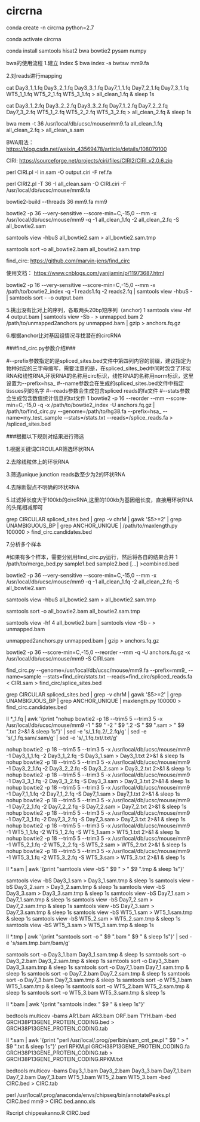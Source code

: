 # circrna

conda create -n circrna python=2.7

conda activate circrna

conda install samtools hisat2 bwa bowtie2 pysam numpy





bwa的使用流程
1.建立 Index
$ bwa index -a bwtsw mm9.fa

2.对reads进行mapping

cat Day3_1_1.fq  Day3_2_1.fq  Day3_3_1.fq  Day7_1_1.fq  Day7_2_1.fq  Day7_3_1.fq  WT5_1_1.fq  WT5_2_1.fq  WT5_3_1.fq > all_clean_1.fq & sleep 1s

cat Day3_1_2.fq  Day3_2_2.fq  Day3_3_2.fq  Day7_1_2.fq  Day7_2_2.fq  Day7_3_2.fq  WT5_1_2.fq  WT5_2_2.fq  WT5_3_2.fq > all_clean_2.fq & sleep 1s

bwa mem -t 36 /usr/local/db/ucsc/mouse/mm9.fa all_clean_1.fq all_clean_2.fq > all_clean_s.sam

BWA用法：
https://blog.csdn.net/weixin_43569478/article/details/108079100

CIRI:
https://sourceforge.net/projects/ciri/files/CIRI2/CIRI_v2.0.6.zip

perl CIRI.pl -I in.sam -O output.ciri -F ref.fa

perl CIRI2.pl -T 36 -I all_clean.sam -O CIRI.ciri -F /usr/local/db/ucsc/mouse/mm9.fa

bowtie2-build --threads 36 mm9.fa mm9 

bowtie2 -p 36 --very-sensitive --score-min=C,-15,0 --mm -x /usr/local/db/ucsc/mouse/mm9 -q -1 all_clean_1.fq -2 all_clean_2.fq -S all_bowtie2.sam

samtools view -hbuS all_bowtie2.sam > all_bowtie2.sam.tmp

samtools sort -o all_bowtie2.bam all_bowtie2.sam.tmp

find_circ:
https://github.com/marvin-jens/find_circ

使用文档：
https://www.cnblogs.com/yanjiamin/p/11973687.html


 bowtie2 -p 16 --very-sensitive --score-min=C,-15,0 --mm -x /path/to/bowtie2_index -q -1 reads1.fq -2 reads2.fq | samtools view -hbuS - | samtools sort - -o output.bam
 

5.挑出没有比对上的序列，各取两头20bp短序列（anchor)
1 samtools view -hf 4 output.bam | samtools view -Sb - > unmapped.bam
2 /path/to/unmapped2anchors.py unmapped.bam | gzip > anchors.fq.gz
 

6.根据anchor比对基因组情况寻找潜在的circRNA

###find_circ.py参数介绍###

#--prefix参数指定的是spliced_sites.bed文件中第四列内容的前缀，建议指定为物种对应的三字母缩写，需要注意的是，在spliced_sites_bed中同时包含了环状RNA和线性RNA,环状RNA的名称用circ标识，线性RNA的名称用norm标识，这里设置为--prefix=hsa_
#--name参数会在生成的spliced_sites.bed文件中指定tissues列的名字
#--reads参数会生成包含spliced reads的fa文件
#--stats参数会生成包含数值统计信息的txt文件
1 bowtie2 -p 16 --reorder --mm  --score-min=C,-15,0 -q -x /path/to/bowtie2_index -U anchors.fq.gz | /path/to/find_circ.py --genome=/path/to/hg38.fa --prefix=hsa_ --name=my_test_sample --stats=<run folder>/stats.txt --reads=<run folder>/splice_reads.fa > <run folder>/spliced_sites.bed
 

###根据以下规则对结果进行筛选

1.根据关键词CIRCULAR筛选环状RNA

2.去除线粒体上的环状RNA

3.筛选unique junction reads数至少为2的环状RNA

4.去除断裂点不明确的环状RNA

5.过滤掉长度大于100kb的circRNA,这里的100kb为基因组长度，直接用环状RNA的头尾相减即可

grep CIRCULAR spliced_sites.bed | grep -v chrM | gawk '$5>=2' | grep UNAMBIGUOUS_BP | grep ANCHOR_UNIQUE | /path/to/maxlength.py 100000 > find_circ.candidates.bed
 

7.分析多个样本

#如果有多个样本，需要分别用find_circ.py运行，然后将各自的结果合并
1 /path/to/merge_bed.py sample1.bed sample2.bed [...] >combined.bed


bowtie2 -p 36 --very-sensitive --score-min=C,-15,0 --mm -x /usr/local/db/ucsc/mouse/mm9 -q -1 all_clean_1.fq -2 all_clean_2.fq -S all_bowtie2.sam

samtools view -hbuS all_bowtie2.sam > all_bowtie2.sam.tmp

samtools sort -o all_bowtie2.bam all_bowtie2.sam.tmp


samtools view -hf 4 all_bowtie2.bam | samtools view -Sb - > unmapped.bam

unmapped2anchors.py unmapped.bam | gzip > anchors.fq.gz

bowtie2 -p 36 --score-min=C,-15,0 --reorder --mm -q -U anchors.fq.gz -x /usr/local/db/ucsc/mouse/mm9 -S CIRI.sam

find_circ.py --genome=/usr/local/db/ucsc/mouse/mm9.fa --prefix=mm9_ --name=sample --stats=find_circ/stats.txt --reads=find_circ/spliced_reads.fa < CIRI.sam > find_circ/splice_sites.bed

grep CIRCULAR spliced_sites.bed | grep -v chrM | gawk '$5>=2' | grep UNAMBIGUOUS_BP | grep ANCHOR_UNIQUE | maxlength.py 100000 > find_circ.candidates.bed




ll *_1.fq | awk '{print "nohup bowtie2 -p 18 --trim5 5 --trim3 5 -x /usr/local/db/ucsc/mouse/mm9 -1 " $9 " -2 " $9 ".2 -S " $9 ".sam > " $9 ".txt 2>&1 & sleep 1s"}' | sed -e 's/_1.fq.2/_2.fq/g' | sed -e 's/_1.fq.sam/.sam/g' | sed -e 's/_1.fq.txt/.txt/g'

nohup bowtie2 -p 18 --trim5 5 --trim3 5 -x /usr/local/db/ucsc/mouse/mm9 -1 Day3_1_1.fq -2 Day3_1_2.fq -S Day3_1.sam > Day3_1.txt 2>&1 & sleep 1s
nohup bowtie2 -p 18 --trim5 5 --trim3 5 -x /usr/local/db/ucsc/mouse/mm9 -1 Day3_2_1.fq -2 Day3_2_2.fq -S Day3_2.sam > Day3_2.txt 2>&1 & sleep 1s
nohup bowtie2 -p 18 --trim5 5 --trim3 5 -x /usr/local/db/ucsc/mouse/mm9 -1 Day3_3_1.fq -2 Day3_3_2.fq -S Day3_3.sam > Day3_3.txt 2>&1 & sleep 1s
nohup bowtie2 -p 18 --trim5 5 --trim3 5 -x /usr/local/db/ucsc/mouse/mm9 -1 Day7_1_1.fq -2 Day7_1_2.fq -S Day7_1.sam > Day7_1.txt 2>&1 & sleep 1s
nohup bowtie2 -p 18 --trim5 5 --trim3 5 -x /usr/local/db/ucsc/mouse/mm9 -1 Day7_2_1.fq -2 Day7_2_2.fq -S Day7_2.sam > Day7_2.txt 2>&1 & sleep 1s
nohup bowtie2 -p 18 --trim5 5 --trim3 5 -x /usr/local/db/ucsc/mouse/mm9 -1 Day7_3_1.fq -2 Day7_3_2.fq -S Day7_3.sam > Day7_3.txt 2>&1 & sleep 1s
nohup bowtie2 -p 18 --trim5 5 --trim3 5 -x /usr/local/db/ucsc/mouse/mm9 -1 WT5_1_1.fq -2 WT5_1_2.fq -S WT5_1.sam > WT5_1.txt 2>&1 & sleep 1s
nohup bowtie2 -p 18 --trim5 5 --trim3 5 -x /usr/local/db/ucsc/mouse/mm9 -1 WT5_2_1.fq -2 WT5_2_2.fq -S WT5_2.sam > WT5_2.txt 2>&1 & sleep 1s
nohup bowtie2 -p 18 --trim5 5 --trim3 5 -x /usr/local/db/ucsc/mouse/mm9 -1 WT5_3_1.fq -2 WT5_3_2.fq -S WT5_3.sam > WT5_3.txt 2>&1 & sleep 1s

ll *.sam | awk '{print "samtools view -bS " $9 " > " $9 ".tmp  & sleep 1s"}'

samtools view -bS Day3_1.sam > Day3_1.sam.tmp  & sleep 1s
samtools view -bS Day3_2.sam > Day3_2.sam.tmp  & sleep 1s
samtools view -bS Day3_3.sam > Day3_3.sam.tmp  & sleep 1s
samtools view -bS Day7_1.sam > Day7_1.sam.tmp  & sleep 1s
samtools view -bS Day7_2.sam > Day7_2.sam.tmp  & sleep 1s
samtools view -bS Day7_3.sam > Day7_3.sam.tmp  & sleep 1s
samtools view -bS WT5_1.sam > WT5_1.sam.tmp  & sleep 1s
samtools view -bS WT5_2.sam > WT5_2.sam.tmp  & sleep 1s
samtools view -bS WT5_3.sam > WT5_3.sam.tmp  & sleep 1s

ll *.tmp | awk '{print "samtools sort -o " $9 ".bam " $9 " & sleep 1s"}' | sed -e 's/sam.tmp.bam/bam/g'

samtools sort -o Day3_1.bam Day3_1.sam.tmp & sleep 1s
samtools sort -o Day3_2.bam Day3_2.sam.tmp & sleep 1s
samtools sort -o Day3_3.bam Day3_3.sam.tmp & sleep 1s
samtools sort -o Day7_1.bam Day7_1.sam.tmp & sleep 1s
samtools sort -o Day7_2.bam Day7_2.sam.tmp & sleep 1s
samtools sort -o Day7_3.bam Day7_3.sam.tmp & sleep 1s
samtools sort -o WT5_1.bam WT5_1.sam.tmp & sleep 1s
samtools sort -o WT5_2.bam WT5_2.sam.tmp & sleep 1s
samtools sort -o WT5_3.bam WT5_3.sam.tmp & sleep 1s

ll *.bam | awk '{print "samtools index " $9 " & sleep 1s"}'

bedtools multicov -bams AR1.bam AR3.bam ORF.bam TYH.bam -bed GRCH38P13GENE_PROTEIN_CODING.bed > GRCH38P13GENE_PROTEIN_CODING.tab

ll *.sam | awk '{print "perl /usr/local/.prog/perlbin/sam_cnt_pe.pl " $9 " > " $9 ".txt & sleep 1s"}'
perl RPKM.pl GRCH38P13GENE_PROTEIN_CODING.fa GRCH38P13GENE_PROTEIN_CODING.tab > GRCH38P13GENE_PROTEIN_CODING.RPKM.txt

bedtools multicov -bams Day3_1.bam  Day3_2.bam  Day3_3.bam  Day7_1.bam  Day7_2.bam  Day7_3.bam WT5_1.bam  WT5_2.bam  WT5_3.bam -bed CIRC.bed > CIRC.tab

perl /usr/local/.prog/anaconda/envs/chipseq/bin/annotatePeaks.pl CIRC.bed mm9 > CIRC.bed.anno.xls

Rscript chippeakanno.R CIRC.bed


